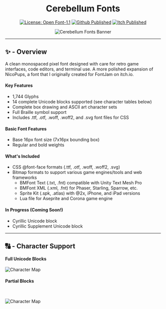 <div align="center"><h1><b>Cerebellum Fonts</b></h1>

[![License: Open Font-1.1](https://img.shields.io/badge/License-OFL_1.1-9cf#:~:text=License-,License,-OFL)](https://opensource.org/licenses/OFL-1.1)  [![Github Published](https://img.shields.io/badge/github-published-blue?logo=github&logoColor=white&style=flat)](https://emhuo.github.io/cerebellum-fonts/)  [![Itch Published](https://img.shields.io/badge/itch.io-published-FA5C5C?logo=itchdotio&logoColor=fff&style=flat)](https://emhuo.itch.io/cerebellum-fonts)


![Cerebellum Fonts Banner](https://github.com/emhuo/cerebellum-fonts/blob/main/cerebellum-banner.png?raw=true)
<p>


</center>
<p>
</div>

___

## ✨ - Overview

A clean monospaced pixel font designed with care for retro game interfaces, code editors, and terminal use. A more polished expansion of NicoPups, a font that I originally created for FontJam on itch.io.

#### Key Features
- 1,744 Glyphs
- 14 complete Unicode blocks supported (see character tables below)
- Complete box drawing and ASCII art character sets
- Full Braille symbol support
- Includes .ttf, .otf, .woff, .woff2, and .svg font files for CSS


#### Basic Font Features
- Base 16px font size (7x16px bounding box)
- Regular and bold weights


#### What's Included
- CSS @font-face formats (.ttf, .otf, .woff, .woff2, .svg)
- Bitmap formats to support various game engines/tools and web  frameworks
  - BMFont Text (.txt, .fnt) compatible with Unity Text Mesh Pro
  - BMFont XML (.xml, .fnt) for Phaser, Starling, Sparrow, etc.
  - Sprite Kit (.spk, .atlas) with @2x, iPhone, and iPad versions
  - Lua file for Aseprite and Corona game engine


#### In Progress (Coming Soon!)
- Cyrillic Unicode block
- Cyrillic Supplement Unicode block
___

## 🔠 - Character Support

#### Full Unicode Blocks

<p>

![Character Map](https://github.com/emhuo/cerebellum-fonts/blob/main/cerebellum-blocks.png?raw=true)

<p>

#### Partial Blocks



<br>

![Character Map](https://github.com/emhuo/cerebellum-fonts/blob/main/cerebellum-symbols.png?raw=true)
<p>
